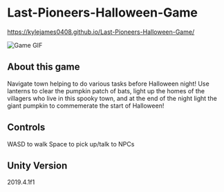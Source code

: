 # Last-Pioneers-Halloween-Game
https://kylejames0408.github.io/Last-Pioneers-Halloween-Game/

![Game GIF](https://cdn.discordapp.com/attachments/892524018182258780/903431016025309255/Game_GIF.gif)

## About this game
Navigate town helping to do various tasks before Halloween night! Use lanterns to clear the pumpkin patch of bats, light up the homes of the villagers who live in this spooky town, and at the end of the night light the giant pumpkin to commemerate the start of Halloween!

## Controls
WASD to walk
Space to pick up/talk to NPCs

## Unity Version
2019.4.1f1

